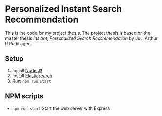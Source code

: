 # Personalized Instant Search Recommendation
This is the code for my project thesis. The project thesis is based on the master thesis *Instant, Personalized Search Recommendation* by Juul Arthur R Rudihagen.

## Setup
1. Install [Node JS](nodejs.org)
2. Install [Elasticsearch](https://www.elastic.co/downloads/elasticsearch)
3. Run: `npm run start`

## NPM scripts
* `npm run start` Start the web server with Express